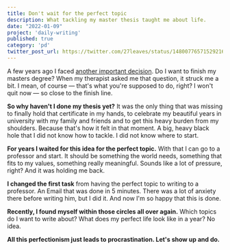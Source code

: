 ```yaml
---
title: Don't wait for the perfect topic
description: What tackling my master thesis taught me about life.
date: "2022-01-09"
project: 'daily-writing'
published: true
category: 'pd'
twitter_post_url: https://twitter.com/27leaves/status/1480077657152921602
---
```


A few years ago I faced [another important decision](./decision). Do I want to finish my masters degree? When my therapist asked me that question, it struck me a bit. I mean, of course — that's what you're supposed to do, right? I won't quit now — so close to the finish line.

**So why haven't I done my thesis yet?** It was the only thing that was missing to finally hold that certificate in my hands, to celebrate my beautiful years in university with my family and friends and to get this heavy burden from my shoulders. Because that's how it felt in that moment. A big, heavy black hole that I did not know how to tackle. I did not know where to start.

**For years I waited for this idea for the perfect topic.** With that I can go to a professor and start. It should be something the world needs, something that fits to my values, something really meaningful. Sounds like a lot of pressure, right? And it was holding me back.

**I changed the first task** from having the perfect topic to writing to a professor. An Email that was done in 5 minutes. There was a lot of anxiety there before writing him, but I did it. And now I'm so happy that this is done.

**Recently, I found myself within those circles all over again.** Which topics do I want to write about? What does my perfect life look like in a year? No idea.

**All this perfectionism just leads to procrastination. Let's show up and do.**